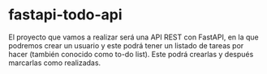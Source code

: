 # fastapi-todo-api
 El proyecto que vamos a realizar será una API REST con FastAPI, en la que podremos crear un usuario y este podrá tener un listado de tareas por hacer (también conocido como to-do list). Este podrá crearlas y después marcarlas como realizadas.
